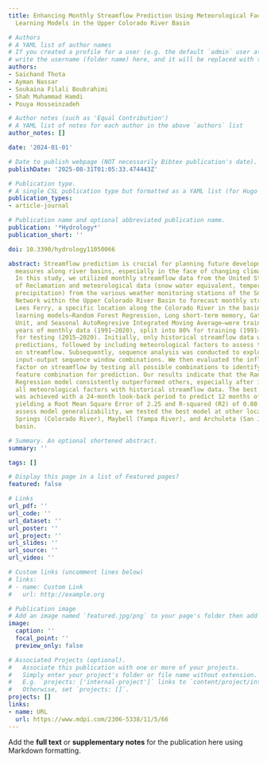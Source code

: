 ```yaml
---
title: Enhancing Monthly Streamflow Prediction Using Meteorological Factors and Machine
  Learning Models in the Upper Colorado River Basin

# Authors
# A YAML list of author names
# If you created a profile for a user (e.g. the default `admin` user at `content/authors/admin/`), 
# write the username (folder name) here, and it will be replaced with their full name and linked to their profile.
authors:
- Saichand Thota
- Ayman Nassar
- Soukaina Filali Boubrahimi
- Shah Muhammad Hamdi
- Pouya Hosseinzadeh

# Author notes (such as 'Equal Contribution')
# A YAML list of notes for each author in the above `authors` list
author_notes: []

date: '2024-01-01'

# Date to publish webpage (NOT necessarily Bibtex publication's date).
publishDate: '2025-08-31T01:05:33.474443Z'

# Publication type.
# A single CSL publication type but formatted as a YAML list (for Hugo requirements).
publication_types:
- article-journal

# Publication name and optional abbreviated publication name.
publication: '*Hydrology*'
publication_short: ''

doi: 10.3390/hydrology11050066

abstract: Streamflow prediction is crucial for planning future developments and safety
  measures along river basins, especially in the face of changing climate patterns.
  In this study, we utilized monthly streamflow data from the United States Bureau
  of Reclamation and meteorological data (snow water equivalent, temperature, and
  precipitation) from the various weather monitoring stations of the Snow Telemetry
  Network within the Upper Colorado River Basin to forecast monthly streamflow at
  Lees Ferry, a specific location along the Colorado River in the basin. Four machine
  learning models—Random Forest Regression, Long short-term memory, Gated Recurrent
  Unit, and Seasonal AutoRegresive Integrated Moving Average—were trained using 30
  years of monthly data (1991–2020), split into 80% for training (1991–2014) and 20%
  for testing (2015–2020). Initially, only historical streamflow data were used for
  predictions, followed by including meteorological factors to assess their impact
  on streamflow. Subsequently, sequence analysis was conducted to explore various
  input-output sequence window combinations. We then evaluated the influence of each
  factor on streamflow by testing all possible combinations to identify the optimal
  feature combination for prediction. Our results indicate that the Random Forest
  Regression model consistently outperformed others, especially after integrating
  all meteorological factors with historical streamflow data. The best performance
  was achieved with a 24-month look-back period to predict 12 months of streamflow,
  yielding a Root Mean Square Error of 2.25 and R-squared (R2) of 0.80. Finally, to
  assess model generalizability, we tested the best model at other locations—Greenwood
  Springs (Colorado River), Maybell (Yampa River), and Archuleta (San Juan) in the
  basin.

# Summary. An optional shortened abstract.
summary: ''

tags: []

# Display this page in a list of Featured pages?
featured: false

# Links
url_pdf: ''
url_code: ''
url_dataset: ''
url_poster: ''
url_project: ''
url_slides: ''
url_source: ''
url_video: ''

# Custom links (uncomment lines below)
# links:
# - name: Custom Link
#   url: http://example.org

# Publication image
# Add an image named `featured.jpg/png` to your page's folder then add a caption below.
image:
  caption: ''
  focal_point: ''
  preview_only: false

# Associated Projects (optional).
#   Associate this publication with one or more of your projects.
#   Simply enter your project's folder or file name without extension.
#   E.g. `projects: ['internal-project']` links to `content/project/internal-project/index.md`.
#   Otherwise, set `projects: []`.
projects: []
links:
- name: URL
  url: https://www.mdpi.com/2306-5338/11/5/66
---
```


Add the **full text** or **supplementary notes** for the publication here using Markdown formatting.
